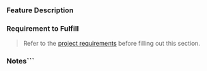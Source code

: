 ### Feature Description

### Requirement to Fulfill
>Refer to the [project requirements](https://github.com/nashville-software-school/group-project-single-page-apps) before filling out this section.

### Notes```
